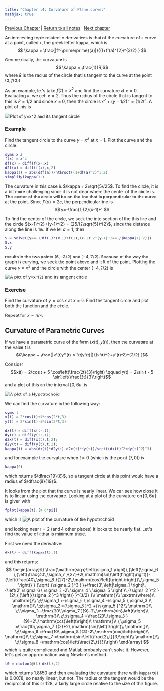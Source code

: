 ```yaml
---
title: "Chapter 14: Curvature of Plane curves"
mathjax: true
---
```



[Previous Chapter](ch-13.html) | [Return to all notes](index.html) | [Next chapter](ch-15.html)

An interesting topic related to derivatives is that of the curvature of a curve at a point, called $\kappa$, the greek letter kappa, which is
$$
\kappa = \frac{|f^{\prime\prime}(a)|}{(1+f'(a)^{2})^{3/2} }
$$

Geometrically, the curvature is
$$ \kappa = \frac{1}{R}$$
where $R$ is the radius of the circle that is tangent to the curve at the point $(a,f(a))$

As an example, let's take $f(x)=x^{2}$ and find the curvature at $x=0$.  Evaluating $\kappa$, we get: $\kappa = 2$.  Thus the radius of the circle that is tangent to this is $R=1/2$ and since $x=0$, then the circle is $x^{2}+(y-1/2)^{2} =(1/2)^{2}$.  A plot of this is

![Plot of $y=x^2$ and its tangent circle](images/ch14/plot01.png)

### Example

Find the tangent circle to the curve $y=x^{2}$ at $x=1$.  Plot the curve and the circle.

```matlab
syms x a
f(x) = x^2
df(x) = diff(f(x),x)
d2f(x) = diff(f(x),x,2)
kappa(a) = abs(d2f(a))/nthroot((1+df(a)^2)^3,2)
simplify(kappa(1))
```

The curvature in this case is $\kappa = 2\sqrt{5}/25$.  To find the circle, it is a bit more challenging since it is not clear where the center of the circle is. The center of the circle will be on the line that is perpendicular to the curve at the point.  Since $f'(a)=2a$, the perpendicular line is
$$ y=-\frac{1}{2}(x-1)+1 $$

To find the center of the circle, we seek the intersection of the this line and the circle $(x-1)^{2}+(y-1)^{2} = (25/(2\sqrt{5})^{2}$, since the distance along the line is $1/\kappa$.  If we let $a=1$, then

```matlab
S = solve([y==-1/df(1)*(x-1)+f(1),(x-1)^2+(y-1)^2==1/(kappa(1)^2)])
S.x
S.y
```

results in the two points $(6,-3/2)$ and $(-4,7/2)$. Because of the way the graph is curving, we seek the point above and left of the point.  Plotting the curve $y=x^{2}$ and the circle with the center $(-4,7/2)$ is

![A plot of $y=x^{2}$ and its tangent circle](images/ch14/plot02.png)

### Exercise

Find the curvature of $y=\cos x$ at $x=0$.  Find the tangent circle and plot both the function and the circle.

Repeat for $x=\pi/4$.

<!-- ### A very cool animation of curvature

We can try this for a bunch of values and create an animation:

![](images/ch13/plot04.gif)

Note: to create this, a procedure was written to find the equation of the circle for a given function and point.  Then the animate function of the plots package was used.  The exact code isn't presented, because that would overly simplify the homework. -->

## Curvature of Parametric Curves

If we have a parametric curve of the form $(x(t),y(t))$, then the curvature at the value $t$ is
$$\kappa = \frac{|x'(t)y''(t)-x''(t)y'(t)|}{(x'(t)^2+y'(t)^2)^{3/2} }$$

Consider
$$x(t) = 2\cos t + 5 \cos\left(\frac{2t}{3}\right) \qquad
y(t) = 2\sin t - 5 \sin\left(\frac{2t}{3}\right)$$
and a plot of this on the interval $[0,6\pi]$ is

![A plot of a Hypotrochoid](images/ch14/plot03.png)

We can find the curvature in the following way:

```matlab
syms t
x(t) = 2*cos(t)+5*cos(2*t/3)
y(t) = 2*sin(t)-5*sin(2*t/3)

dx(t) = diff(x(t),t);
dy(t) = diff(y(t),t);
d2x(t) = diff(x(t),t,2);
d2y(t) = diff(y(t),t,2);
kappa(t) = abs(dx(t)*d2y(t)-d2x(t)*dy(t))/sqrt((dx(t)^2+dy(t)^2)^3)
```

and for example the curvature when $t=0$ (which is the point $(7,0)$) is

```matlab
kappa(0)
```

which returns $\dfrac{19}{8}$, so a tangent circle at this point would have a radius of $\dfrac{8}{19}$.

It looks from the plot that the curve is nearly linear.  We can see how close it is to linear using the curvature.  Looking at a plot of the curvature on $[0,6\pi]$ is given with

```matlab
fplot(kappa(t),[0 6*pi])
```

which is
![A plot of the curvature of the hypotrochoid](images/ch14/plot04.png)

and looking near $t=2$ (and 4 other places) it looks to be nearly flat.  Let's find the value of $t$ that is minimum there.

First we need the derivative:

```matlab
dk(t) = diff(kappa(t),t)
```

and this returns:
$$
\begin{array}{l}
\frac{\mathrm{sign}\left(\sigma_1 \right)\,{\left(\sigma_6 \,{\left(\frac{40\,\sigma_7 }{27}+2\,\mathrm{sin}\left(t\right)\right)}-{\left(\frac{40\,\sigma_8 }{27}-2\,\mathrm{cos}\left(t\right)\right)}\,\sigma_5 \right)} } {\sqrt{ {\sigma_2 }^3 } }+\frac{3\,\left|\sigma_1 \right|\,{\left(2\,\sigma_6 \,\sigma_3 -2\,\sigma_4 \,\sigma_5 \right)}\,{\sigma_2 }^2 }{2\,{ {\left({\sigma_2 }^3 \right)} }^{3/2} }\\
\mathrm{}\\
\textrm{where}\\
\mathrm{}\\
\;\;\sigma_1 =-\sigma_6 \,\sigma_4 -\sigma_5 \,\sigma_3 \\
\mathrm{}\\
\;\;\sigma_2 ={\sigma_6 }^2 +{\sigma_5 }^2 \\
\mathrm{}\\
\;\;\sigma_3 =\frac{20\,\sigma_7 }{9}-2\,\mathrm{sin}\left(t\right)\\
\mathrm{}\\
\;\;\sigma_4 =\frac{20\,\sigma_8 }{9}+2\,\mathrm{cos}\left(t\right)\\
\mathrm{}\\
\;\;\sigma_5 =\frac{10\,\sigma_7 }{3}+2\,\mathrm{sin}\left(t\right)\\
\mathrm{}\\
\;\;\sigma_6 =\frac{10\,\sigma_8 }{3}-2\,\mathrm{cos}\left(t\right)\\
\mathrm{}\\
\;\;\sigma_7 =\mathrm{sin}\left(\frac{2\,t}{3}\right)\\
\mathrm{}\\
\;\;\sigma_8 =\mathrm{cos}\left(\frac{2\,t}{3}\right)
\end{array}
$$
which is quite complicated and Matlab probably can't solve it. However, let's get an approximation using Newton's method.

```matlab
t0 = newton(@(t) dk(t),2)
```

which returns 1.8850 and then evaluating the curvature there with `kappa(t0)` is 0.0078, so nearly linear, but not.  The radius of the tangent would be the reciprocal of this or 128, a fairly large circle relative to the size of this figure.
